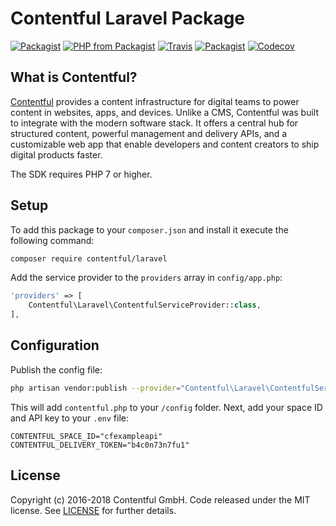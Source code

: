 # Contentful Laravel Package

[![Packagist](https://img.shields.io/packagist/v/contentful/laravel.svg?style=for-the-badge)](https://packagist.org/packages/contentful/laravel)
[![PHP from Packagist](https://img.shields.io/packagist/php-v/contentful/laravel.svg?style=for-the-badge)](https://packagist.org/packages/contentful/laravel)
[![Travis](https://img.shields.io/travis/contentful/contentful-laravel.svg?style=for-the-badge)](https://travis-ci.org/contentful/contentful-laravel)
[![Packagist](https://img.shields.io/github/license/contentful/contentful-laravel.svg?style=for-the-badge)](https://packagist.org/packages/contentful/laravel)
[![Codecov](https://img.shields.io/codecov/c/github/contentful/contentful-laravel.svg?style=for-the-badge)](https://codecov.io/gh/contentful/contentful-laravel)

## What is Contentful?

[Contentful](https://www.contentful.com) provides a content infrastructure for digital teams to power content in websites, apps, and devices. Unlike a CMS, Contentful was built to integrate with the modern software stack. It offers a central hub for structured content, powerful management and delivery APIs, and a customizable web app that enable developers and content creators to ship digital products faster.

The SDK requires PHP 7 or higher.

## Setup

To add this package to your `composer.json` and install it execute the following command:

``` sh
composer require contentful/laravel
```

Add the service provider to the `providers` array in `config/app.php`:

``` php
'providers' => [
    Contentful\Laravel\ContentfulServiceProvider::class,
],
```

## Configuration

Publish the config file:

``` sh
php artisan vendor:publish --provider="Contentful\Laravel\ContentfulServiceProvider"
```

This will add `contentful.php` to your `/config` folder. Next, add your space ID and API key to your `.env` file:

    CONTENTFUL_SPACE_ID="cfexampleapi"
    CONTENTFUL_DELIVERY_TOKEN="b4c0n73n7fu1"

## License

Copyright (c) 2016-2018 Contentful GmbH. Code released under the MIT license. See [LICENSE](LICENSE) for further details.
